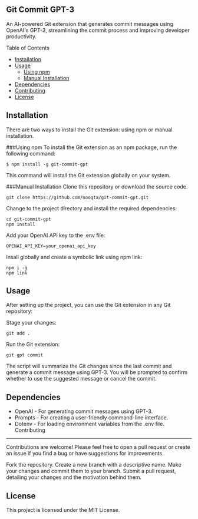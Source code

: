 Git Commit GPT-3
-----------
An AI-powered Git extension that generates commit messages using OpenAI's GPT-3, streamlining the commit process and improving developer productivity.

Table of Contents
- [Installation](#Installation)
- [Usage](#Usage)
    - [Using npm](#Using%20npm)
    - [Manual Installation](#Manual%20Installation)
- [Dependencies](#Dependencies)
- [Contributing](#Contributing)
- [License](#License)

Installation
------
There are two ways to install the Git extension: using npm or manual installation.

###Using npm
To install the Git extension as an npm package, run the following command:

```
$ npm install -g git-commit-gpt
```

This command will install the Git extension globally on your system.

###Manual Installation
Clone this repository or download the source code.

```
git clone https://github.com/nooqta/git-commit-gpt.git
```

Change to the project directory and install the required dependencies:
```
cd git-commit-gpt
npm install
```

Add your OpenAI API key to the .env file:
```
OPENAI_API_KEY=your_openai_api_key
```

Insall globally and create a symbolic link using npm link:
```
npm i -g
npm link
```
Usage
-----

After setting up the project, you can use the Git extension in any Git repository:

Stage your changes:
```
git add .
```
Run the Git extension:
```
git gpt commit
```
The script will summarize the Git changes since the last commit and generate a commit message using GPT-3. You will be prompted to confirm whether to use the suggested message or cancel the commit.

Dependencies
----
- OpenAI - For generating commit messages using GPT-3.
- Prompts - For creating a user-friendly command-line interface.
- Dotenv - For loading environment variables from the .env file.
Contributing
----
Contributions are welcome! Please feel free to open a pull request or create an issue if you find a bug or have suggestions for improvements.

Fork the repository.
Create a new branch with a descriptive name.
Make your changes and commit them to your branch.
Submit a pull request, detailing your changes and the motivation behind them.

License
----
This project is licensed under the MIT License.